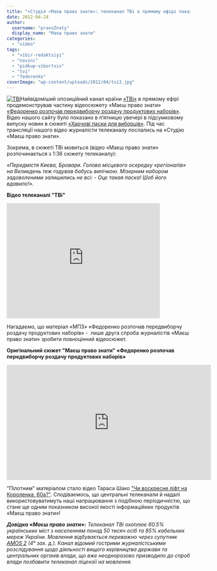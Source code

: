 ```yaml
---
title: "«Студія «Маєш право знати»: телеканал ТВі в прямому ефірі показав сюжет «МПЗ»"
date: 2012-04-24
author: 
  username: "pravoZnaty"
  display_name: "Маєш право знати"
categories: 
  - "video"
tags: 
  - "vibir-redaktsiyi"
  - "novini"
  - "pidkup-vibortsiv"
  - "tvi"
  - "fedorenko"
coverImage: "wp-content/uploads/2012/04/tvi3.jpg"
---
```


[![](https://mpz.brovary.org/wp-content/uploads/2012/04/tvi3.jpg "ТВі")](https://mpz.brovary.org/wp-content/uploads/2012/04/tvi3.jpg)Найвідоміший опозиційний канал країни [«ТВі»](http://tvi.ua/ua/home/) в прямому ефірі продемонстрував частину відеосюжету «Маєш право знати» [«Федоренко розпочав передвиборчу роздачу продуктових наборів»](https://mpz.brovary.org/fedorenko-rozpochav-peredviborchu-rozdachu-produktovih-naboriv-video/). Відео нашого сайту було показано в п’ятницю увечері в підсумковому випуску новин в сюжеті [«Харчові паски для виборців»](http://tvi.ua/ua/watch/author/?prog=44&video=6273). Під час трансляції нашого відео журналісти телеканалу послались на «Студію «Маєш право знати».

Зокрема, в сюжеті ТВі мовиться (відео «Маєш право знати» розпочинається з 1:36 сюжету телеканалу):

_«Передмістя Києва, Бровари. Голова місцевого осередку «регіоналів» на Великдень теж годував бабусь випічкою. Мізерним набором задоволеними залишились не всі: - Оце такая паска! Шоб його вдавило!»._

**Відео телеканалі "ТВі"**

<iframe src="https://www.youtube.com/embed/mWu6aUlTdMc" frameborder="0" width="420" height="315"></iframe>

Нагадаємо, що матеріал «МПЗ» «Федоренко розпочав передвиборчу роздачу продуктових наборів» -  лише друга спроба журналістів «Маєш право знати» зробити повноцінний відеосюжет.

**Оригінальний сюжет "Маєш право знати" «Федоренко розпочав передвиборчу роздачу продуктових наборів»**

<iframe src="https://www.youtube.com/embed/ja4hUHRJllc" frameborder="0" width="560" height="315"></iframe>

"Пілотним" матеріалом стало відео Тараса Шако ["Чи воскресне ліфт на Короленка, 60а?"](https://mpz.brovary.org/chi-voskresne-lift-na-korolenka-60a/). Сподіваємось, що центральні телеканали й надалі використовуватимуть наші напрацювання з подібною періодичністю, що стане ще одним показником високої якості інформаційних продуктів «Маєш право знати»!

**_Довідка «Маєш право знати»:_** _Телеканал ТВі охоплює 60.5% українських міст з населенням понад 50 тисяч осіб та 85% кабельних мереж України. Мовлення відбувається переважно через супутник [AMOS 2](http://ru.wikipedia.org/wiki/%D0%90%D0%BC%D0%BE%D1%81_\(%D1%81%D0%BF%D1%83%D1%82%D0%BD%D0%B8%D0%BA\) "Амос (спутник)")_ _(4° зах. д.). Канал відомий гострими журналістськими розслідування щодо діяльності вищого керівництва держави та центральних органів влади, що вже неодноразово призводило до спроб влади позбавити телеканал ліцензії на мовлення._
